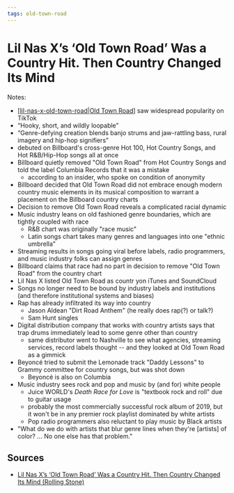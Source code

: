 ```yaml
---
tags: old-town-road
---
```


# Lil Nas X’s ‘Old Town Road’ Was a Country Hit. Then Country Changed Its Mind

Notes:

- [[lil-nas-x-old-town-road|Old Town Road]] saw widespread popularity on TikTok
- “Hooky, short, and wildly loopable”
- “Genre-defying creation blends banjo strums and jaw-rattling bass, rural imagery and hip-hop signifiers”
- debuted on Billboard's cross-genre Hot 100, Hot Country Songs, and Hot R&B/Hip-Hop songs all at once
- Billboard quietly removed "Old Town Road" from Hot Country Songs and told the label Columbia Records that it was a mistake
  - according to an insider, who spoke on condition of anonymity
- Billboard decided that Old Town Road did not embrace enough modern country music elements in its musical composition to warrant a placement on the Billboard country charts
- Decision to remove Old Town Road reveals a complicated racial dynamic
- Music industry leans on old fashioned genre boundaries, which are tightly coupled with race
  - R&B chart was originally "race music"
  - Latin songs chart takes many genres and languages into one "ethnic umbrella"
- Streaming results in songs going viral before labels, radio programmers, and music industry folks can assign genres
- Billboard claims that race had no part in decision to remove "Old Town Road" from the country chart
- Lil Nas X listed Old Town Road as countr yon iTunes and SoundCloud
- Songs no longer need to be bound by industry labels and institutions (and therefore institutional systems and biases)
- Rap has already infiltrated its way into country
  - Jason Aldean "Dirt Road Anthem" (he really does rap(?) or talk?)
  - Sam Hunt singles
- Digital distribution company that works with country artists says that trap drums immediately lead to some genre other than country
  - same distributor went to Nashville to see what agencies, streaming services, record labels thought -- and they looked at Old Town Road as a gimmick
- Beyoncé tried to submit the Lemonade track "Daddy Lessons" to Grammy committee for country songs, but was shot down
  - Beyoncé is also on Columbia
- Music industry sees rock and pop and music by (and for) white people
  - Juice WORLD's _Death Race for Love_ is "textbook rock and roll" due to guitar usage
  - probably the most commercially successful rock album of 2019, but it won't be in any premier rock playlist dominated by white artists
  - Pop radio programmers also reluctant to play music by Black artists
- "What do we do with artists that blur genre lines when they're [artists] of color? ... No one else has that problem."

## Sources

- [Lil Nas X’s ‘Old Town Road’ Was a Country Hit. Then Country Changed Its Mind (Rolling Stone)](https://www.rollingstone.com/music/music-features/lil-nas-x-old-town-road-810844/)

[//begin]: # "Autogenerated link references for markdown compatibility"
[lil-nas-x-old-town-road|Old Town Road]: lil-nas-x-old-town-road "Lil Nas X - Old Town Road"
[//end]: # "Autogenerated link references"
